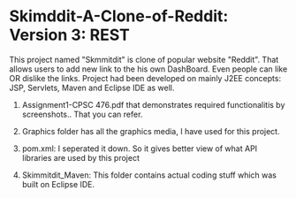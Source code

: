 # Skimddit-A-Clone-of-Reddit: Version 3: REST
This project named "Skmmitdit" is clone of popular website "Reddit". That allows users to add new link to the his own DashBoard. 
Even people can like OR dislike the links. Project had been developed on mainly J2EE concepts: JSP, Servlets, Maven and Eclipse IDE as well.

1) Assignment1-CPSC 476.pdf that demonstrates required functionalitis by screenshots.. That you can refer.

2) Graphics folder has all the graphics media, I have used for this project.

3) pom.xml: I seperated it down. So it gives better view of what API libraries are used by this project

4) Skimmitdit_Maven: This folder contains actual coding stuff which was built on Eclipse IDE. 